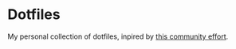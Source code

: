 # Dotfiles

My personal collection of dotfiles, inpired by [this community effort](https://dotfiles.github.io).
